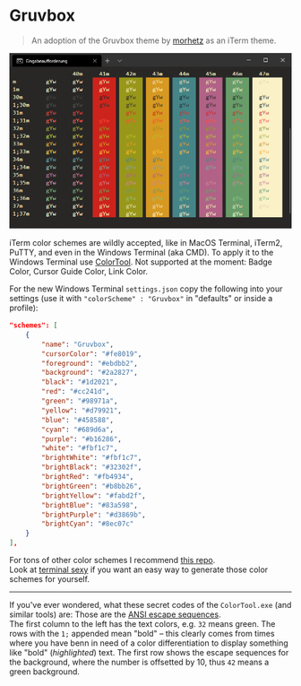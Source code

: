 # Gruvbox

> An adoption of the Gruvbox theme by [morhetz](https://github.com/morhetz/gruvbox) as an iTerm theme.

![gruvbox display](gruvbox-colortool-display.png)

iTerm color schemes are wildly accepted, like in MacOS Terminal, iTerm2, PuTTY, and even in the Windows Terminal (aka CMD).
To apply it to the Windows Terminal use [ColorTool](https://github.com/microsoft/terminal/tree/master/src/tools/ColorTool).
Not supported at the moment: Badge Color, Cursor Guide Color, Link Color.

For the new Windows Terminal `settings.json` copy the following into your settings (use it with `"colorScheme" : "Gruvbox"` in "defaults" or inside a profile):
```json
"schemes": [
	{
		"name": "Gruvbox",
		"cursorColor": "#fe8019",
		"foreground": "#ebdbb2",
		"background": "#2a2827",
		"black": "#1d2021",
		"red": "#cc241d",
		"green": "#98971a",
		"yellow": "#d79921",
		"blue": "#458588",
		"cyan": "#689d6a",
		"purple": "#b16286",
		"white": "#fbf1c7",
		"brightWhite": "#fbf1c7",
		"brightBlack": "#32302f",
		"brightRed": "#fb4934",
		"brightGreen": "#b8bb26",
		"brightYellow": "#fabd2f",
		"brightBlue": "#83a598",
		"brightPurple": "#d3869b",
		"brightCyan": "#8ec07c"
	}
],
```

For tons of other color schemes I recommend [this repo](https://github.com/mbadolato/iTerm2-Color-Schemes).  
Look at [terminal sexy](https://terminal.sexy/) if you want an easy way to generate those color schemes for yourself.

---

If you've ever wondered, what these secret codes of the `ColorTool.exe` (and similar tools) are: Those are the [ANSI escape sequences](https://bluesock.org/~willkg/dev/ansi.html).  
The first column to the left has the text colors, e.g. `32` means green. The rows with the `1;` appended mean "bold" – this clearly comes from times where you have benn in need of a color differentiation to display something like "bold" (_highlighted_) text. The first row shows the escape sequences for the background, where the number is offsetted by 10, thus `42` means a green background.
